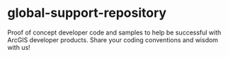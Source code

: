 global-support-repository
=========================

Proof of concept developer code and samples to help be successful with ArcGIS developer products.  Share your coding conventions and wisdom with us! 
